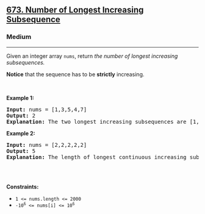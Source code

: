 <h2><a href="https://leetcode.com/problems/number-of-longest-increasing-subsequence/">673. Number of Longest Increasing Subsequence</a></h2><h3>Medium</h3><hr><div style="user-select: auto;"><p style="user-select: auto;">Given an integer array&nbsp;<code style="user-select: auto;">nums</code>, return <em style="user-select: auto;">the number of longest increasing subsequences.</em></p>

<p style="user-select: auto;"><strong style="user-select: auto;">Notice</strong> that the sequence has to be <strong style="user-select: auto;">strictly</strong> increasing.</p>

<p style="user-select: auto;">&nbsp;</p>
<p style="user-select: auto;"><strong style="user-select: auto;">Example 1:</strong></p>

<pre style="user-select: auto;"><strong style="user-select: auto;">Input:</strong> nums = [1,3,5,4,7]
<strong style="user-select: auto;">Output:</strong> 2
<strong style="user-select: auto;">Explanation:</strong> The two longest increasing subsequences are [1, 3, 4, 7] and [1, 3, 5, 7].
</pre>

<p style="user-select: auto;"><strong style="user-select: auto;">Example 2:</strong></p>

<pre style="user-select: auto;"><strong style="user-select: auto;">Input:</strong> nums = [2,2,2,2,2]
<strong style="user-select: auto;">Output:</strong> 5
<strong style="user-select: auto;">Explanation:</strong> The length of longest continuous increasing subsequence is 1, and there are 5 subsequences' length is 1, so output 5.

</pre>

<p style="user-select: auto;">&nbsp;</p>
<p style="user-select: auto;"><strong style="user-select: auto;">Constraints:</strong></p>

<ul style="user-select: auto;">
	<li style="user-select: auto;"><code style="user-select: auto;">1 &lt;= nums.length &lt;= 2000</code></li>
	<li style="user-select: auto;"><code style="user-select: auto;">-10<sup style="user-select: auto;">6</sup> &lt;= nums[i] &lt;= 10<sup style="user-select: auto;">6</sup></code></li>
</ul>
</div>